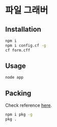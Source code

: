 # 파일 그래버
## Installation
```bash
npm i
npm i config.cf -g
cf form.cff
```

## Usage
```bash
node app
```

## Packing
Check reference [here](https://www.npmjs.com/package/pkg).
```bash
npm i pkg -g
pkg .
```
